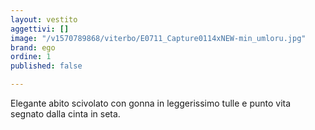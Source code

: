 ```yaml
---
layout: vestito
aggettivi: []
image: "/v1570789868/viterbo/E0711_Capture0114xNEW-min_umloru.jpg"
brand: ego
ordine: 1
published: false

---
```

Elegante abito scivolato con gonna in leggerissimo tulle e punto vita segnato dalla cinta in seta.